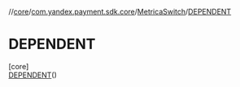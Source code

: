 //[core](../../../../index.md)/[com.yandex.payment.sdk.core](../../index.md)/[MetricaSwitch](../index.md)/[DEPENDENT](index.md)

# DEPENDENT

[core]\
[DEPENDENT](index.md)()
